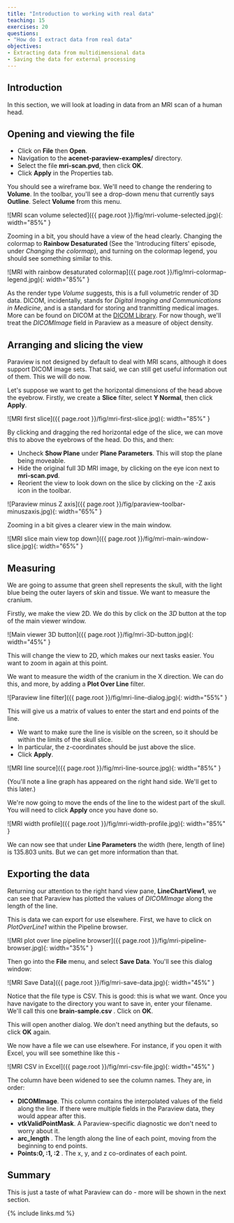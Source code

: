 ```yaml
---
title: "Introduction to working with real data"
teaching: 15
exercises: 20
questions:
- "How do I extract data from real data"
objectives:
- Extracting data from multidimensional data
- Saving the data for external processing
---
```


## Introduction

In this section, we will look at loading in data from an MRI scan of a human
head. 

## Opening and viewing the file

* Click on **File** then **Open**.
* Navigation to the **acenet-paraview-examples/** directory.
* Select the file **mri-scan.pvd**, then click **OK**.
* Click **Apply** in the Properties tab.

You should see a wireframe box. We'll need to change the rendering to
**Volume**. In the toolbar, you'll see a drop-down menu that currently says
**Outline**. Select **Volume** from this menu.

![MRI scan volume selected]({{ page.root }}/fig/mri-volume-selected.jpg){: width="85%" }

Zooming in a bit, you should have a view of the head clearly. Changing the
colormap to **Rainbow Desaturated** (See the 'Introducing filters' episode,
under *Changing the colormap*), and turning on the colormap legend, you
should see something similar to this.

![MRI with rainbow desaturated colormap]({{ page.root }}/fig/mri-colormap-legend.jpg){: width="85%" }

As the render type *Volume* suggests, this is a full volumetric render of
3D data. DICOM, incidentally, stands for *Digital Imaging and Communications
in Medicine*, and is a standard for storing and tranmitting medical images.
More can be found on DICOM at the
<a href="https://www.dicomlibrary.com/">DICOM Library</a>. For now though,
we'll treat the *DICOMImage* field in Paraview as a measure of object density.


## Arranging and slicing the view

Paraview is not designed by default to deal with MRI scans, although it does
support DICOM image sets. That said, we can still get useful information out
of them. This we will do now.

Let's suppose we want to get the horizontal dimensions of the head above the
eyebrow. Firstly, we create a **Slice** filter, select **Y Normal**, then click
**Apply**. 

![MRI first slice]({{ page.root }}/fig/mri-first-slice.jpg){: width="85%" }

By clicking and dragging the red horizontal edge of the slice, we can move
this to above the eyebrows of the head. Do this, and then:

* Uncheck **Show Plane** under **Plane Parameters**. This will stop the plane being moveable.
* Hide the original full 3D MRI image, by clicking on the eye icon next
to **mri-scan.pvd**.
* Reorient the view to look down on the slice by clicking on the -Z axis
icon in the toolbar.

![Paraview minus Z axis]({{ page.root }}/fig/paraview-toolbar-minuszaxis.jpg){: width="65%" }

Zooming in a bit gives a clearer view in the main window.

![MRI slice main view top down]({{ page.root }}/fig/mri-main-window-slice.jpg){: width="65%" }

## Measuring

We are going to assume that green shell represents the skull,
with the light blue being the outer layers of skin and tissue. We want
to measure the cranium.

Firstly, we make the view 2D. We do this by click on the *3D* button at
the top of the main viewer window. 

![Main viewer 3D button]({{ page.root }}/fig/mri-3D-button.jpg){: width="45%" }

This will change the view to 2D, which makes our next tasks easier. You want
to zoom in again at this point.

We want to measure the width of the cranium in the X direction. We can do
this, and more, by adding a **Plot Over Line** filter.

![Paraview line filter]({{ page.root }}/fig/mri-line-dialog.jpg){: width="55%" }

This will give us a matrix of values to enter the start and end points of the
line.

* We want to make sure the line is visible on the screen, so it should
be within the limits of the skull slice.
* In particular, the z-coordinates should be just above the slice.
* Click **Apply**.

![MRI line source]({{ page.root }}/fig/mri-line-source.jpg){: width="85%" }

(You'll note a line graph has appeared on the right hand side. We'll get to
this later.)

We're now going to move the ends of the line to the widest part of the skull.
You will need to click **Apply** once you have done so.

![MRI width profile]({{ page.root }}/fig/mri-width-profile.jpg){: width="85%" }

We can now see that under **Line Parameters** the width (here, length of line)
is 135.803 units. But we can get more information than that.


## Exporting the data

Returning our attention to the right hand view pane, **LineChartView1**, we
can see that Paraview has plotted the values of *DICOMImage* along the length
of the line.

This is data we can export for use elsewhere. First, we have to click on
*PlotOverLine1* within the Pipeline browser.

![MRI plot over line pipeline browser]({{ page.root }}/fig/mri-pipeline-browser.jpg){: width="35%" }

Then go into the **File** menu, and select **Save Data**. You'll see this
dialog window:

![MRI Save Data]({{ page.root }}/fig/mri-save-data.jpg){: width="45%" }

Notice that the file type is CSV. This is good: this is what we want. Once
you have navigate to the directory you want to save in, enter your filename.
We'll call this one **brain-sample.csv** . Click on **OK**.

This will open another dialog. We don't need anything but the defauts, so click
**OK** again.

We now have a file we can use elsewhere. For instance, if you open it with
Excel, you will see somethine like this -

![MRI CSV in Excel]({{ page.root }}/fig/mri-csv-file.jpg){: width="45%" }

The column have been widened to see the column names. They are, in order:

* **DICOMImage**. This column contains the interpolated values of the field
along the line. If there were multiple fields in the Paraview data, they would
appear after this.
* **vtkValidPointMask**. A Paraview-specific diagnostic we don't need to
worry about it.
* **arc_length** . The length along the line of each point, moving from the
beginning to end points.
* **Points:0, :1, :2** . The x, y, and z co-ordinates of each point.

## Summary

This is just a taste of what Paraview can do - more will be shown in the
next section.

{% include links.md %}
